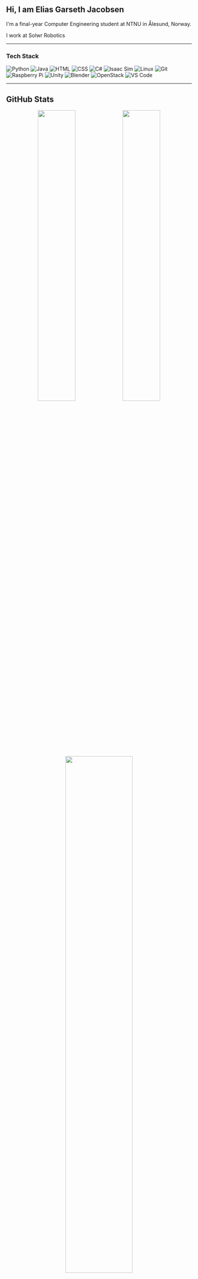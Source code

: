 ## Hi, I am Elias Garseth Jacobsen

I'm a final-year Computer Engineering student at NTNU in Ålesund, Norway.

I work at Solwr Robotics

---

### Tech Stack
![Python](https://img.shields.io/badge/Python-3776AB?style=flat&logo=python&logoColor=white)
![Java](https://img.shields.io/badge/Java-007396?style=flat&logo=java&logoColor=white)
![HTML](https://img.shields.io/badge/HTML5-E34F26?style=flat&logo=html5&logoColor=white)
![CSS](https://img.shields.io/badge/CSS3-1572B6?style=flat&logo=css3&logoColor=white)
![C#](https://img.shields.io/badge/C%23-239120?style=flat&logo=c-sharp&logoColor=white)
![Isaac Sim](https://img.shields.io/badge/Isaac--Sim-76B900?style=flat&logo=nvidia&logoColor=white)
![Linux](https://img.shields.io/badge/Linux-FCC624?style=flat&logo=linux&logoColor=black)
![Git](https://img.shields.io/badge/Git-F05032?style=flat&logo=git&logoColor=white)
![Raspberry Pi](https://img.shields.io/badge/Raspberry%20Pi-C51A4A?style=flat&logo=raspberry-pi&logoColor=white)
![Unity](https://img.shields.io/badge/Unity-000000?style=flat&logo=unity&logoColor=white)
![Blender](https://img.shields.io/badge/Blender-F5792A?style=flat&logo=blender&logoColor=white)
![OpenStack](https://img.shields.io/badge/OpenStack-ED1944?style=flat&logo=openstack&logoColor=white)
![VS Code](https://img.shields.io/badge/VS%20Code-007ACC?style=flat&logo=visual-studio-code&logoColor=white)

---

## GitHub Stats

<div align="center">
  <img src="https://github-readme-stats.vercel.app/api?username=09ejacob&theme=github_dark&hide_border=false&include_all_commits=true&count_private=true" width="45%" />
  <img src="https://github-readme-streak-stats.herokuapp.com/?user=09ejacob&theme=github_dark&hide_border=false" width="45%" />
</div>

<div align="center">
  <img src="https://github-readme-stats.vercel.app/api/top-langs/?username=09ejacob&theme=github_dark&hide_border=false&layout=compact" width="60%" />
</div>

